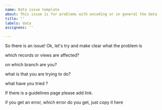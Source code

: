 ```yaml
---
name: Data issue template
about: This issue is for problems with encoding or in general the data
title: ''
labels: data
assignees: ''

---
```


So there is an issue! Ok, let's try and make clear what the problem is

which records or views are affected?

on which branch are you?

what is that you are trying to do?

what have you tried ?

If there is a guidelines page please add link.

if you get an error, which error do you get, just copy it here
